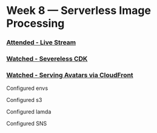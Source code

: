 # Week 8 — Serverless Image Processing


### [Attended - Live Stream](https://www.youtube.com/watch?v=YiSNlK4bk90&list=PLBfufR7vyJJ7k25byhRXJldB5AiwgNnWv)  
### [Watched - Severeless CDK](https://www.youtube.com/watch?v=jyUpZP2knBI)  
### [Watched - Serving Avatars via CloudFront](https://www.youtube.com/watch?v=Hl5XVb7dL6I&t)

Configured envs

Configured s3

Configured lamda

Configured SNS
